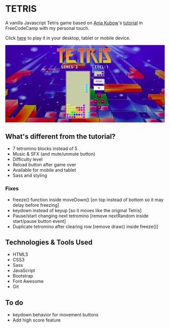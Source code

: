 # TETRIS

A vanilla Javascript Tetris game based on [Ania Kubow](https://github.com/kubowania)'s [tutorial](https://www.youtube.com/watch?v=rAUn1Lom6dw) in FreeCodeCamp with my personal touch.

Click [here](https://manutetris.herokuapp.com/) to play it in your desktop, tablet or mobile device. 

![Tetris](https://github.com/Manuofthebirth/js-tetris/blob/master/img/thumbnail.jpeg)

## What's different from the tutorial?

* 7 tetromino blocks instead of 5
* Music & SFX (and mute/unmute button)
* Difficulty level
* Reload button after game over
* Available for mobile and tablet
* Sass and styling

### Fixes

* freeze() function inside moveDown() [on top instead of bottom so it may delay before freezing] 
* keydown instead of keyup [so it moves like the original Tetris]
* Pause/start changing next tetromino [remove nextRandom inside start/pause button event]
* Duplicate tetromino after clearing row [remove draw() inside freeze()]

## Technologies & Tools Used

* HTML5
* CSS3
* Sass
* JavaScript
* Bootstrap
* Font Awesome
* Git

## To do

* keydown behavior for movement buttons
* Add high score feature
